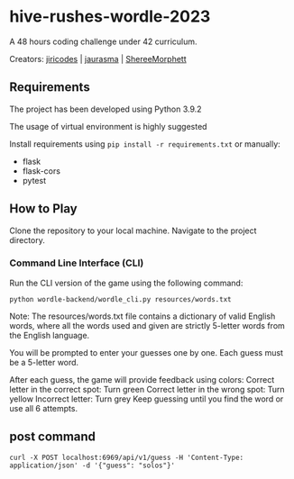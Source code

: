 # hive-rushes-wordle-2023
A 48 hours coding challenge under 42 curriculum.

Creators: [jiricodes](https://github.com/jiricodes) | [jaurasma](https://github.com/Jaurasma) | [ShereeMorphett](https://github.com/ShereeMorphett) 

## Requirements
The project has been developed using Python 3.9.2

The usage of virtual environment is highly suggested

Install requirements using `pip install -r requirements.txt`
or manually:
 - flask
 - flask-cors
 - pytest

## How to Play
Clone the repository to your local machine.
Navigate to the project directory.

### Command Line Interface (CLI)

Run the CLI version of the game using the following command:
```
python wordle-backend/wordle_cli.py resources/words.txt
```

Note: The resources/words.txt file contains a dictionary of valid English words, where all the words used and given are strictly 5-letter words from the English language.

You will be prompted to enter your guesses one by one. Each guess must be a 5-letter word.

After each guess, the game will provide feedback using colors:
Correct letter in the correct spot: Turn green
Correct letter in the wrong spot: Turn yellow
Incorrect letter: Turn grey
Keep guessing until you find the word or use all 6 attempts.

## post command
`curl -X POST localhost:6969/api/v1/guess -H 'Content-Type: application/json' -d '{"guess": "solos"}'`
